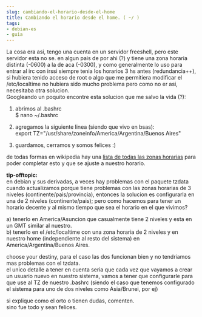 ```yaml
---
slug: cambiando-el-horario-desde-el-home  
title: Cambiando el horario desde el home. ( ~/ )  
tags:  
- debian-es  
- guia  
---
```

  
La cosa era asi, tengo una cuenta en un servidor freeshell, pero este servidor esta no se. en algun pais de por ahi (?) y tiene una zona horaria distinta (-0600) a la de aca (-0300), y como generalmente lo uso para entrar al irc con irssi siempre tenia los horarios 3 hs antes (redundancia++), si hubiera tenido acceso de root o algo que me permitiera modificar el /etc/localtime no hubiera sido mucho problema pero como no er asi, necesitaba otra solucion.    
Googleando un poquito encontre esta solucion que me salvo la vida (?):    
    
    
  
  
>    
1. abrimos al .bashrc    
$ nano ~/.bashrc    
    
2. agregamos la siguiente linea (siendo que vivo en bsas):    
export TZ="/usr/share/zoneinfo/America/Argentina/Buenos Aires"    
    
3. guardamos, cerramos y somos felices :)    
  
  
   
    
de todas formas en wikipedia hay una [lista de todas las zonas horarias](http://en.wikipedia.org/wiki/List_of_zoneinfo_timezones) para poder completar esto y que se ajuste a nuestro horario.    
    
**tip-offtopic:**    
en debian y sus derivadas, a veces hay problemas con el paquete tzdata cuando actualizamos porque tiene problemas con las zonas horarias de 3 niveles (continente/pais/provincia), entonces la solucion es configurarla en una de 2 niveles (continente/pais); pero como hacemos para tener un horario decente y al mismo tiempo que sea el horario en el que vivimos?    
    
a) tenerlo en America/Asuncion que casualmente tiene 2 niveles y esta en un GMT similar al nuestro.    
b) tenerlo en el /etc/localtime con una zona horaria de 2 niveles y en nuestro home (independiente al resto del sistema) en America/Argentina/Buenos Aires.    
    
choose your destiny, para el caso las dos funcionan bien y no tendriamos mas problemas con el tzdata.    
el unico detalle a tener en cuenta seria que cada vez que vayamos a crear un usuario nuevo en nuestro sistema, vamos a tener que configurarle para que use al TZ de nuestro .bashrc (siendo el caso que tenemos configurado el sistema para uno de dos niveles como Asia/Brunei, por ej)    
    
si explique como el orto o tienen dudas, comenten.    
sino fue todo y sean felices.  
